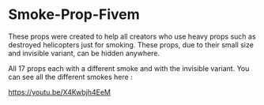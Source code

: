 # Smoke-Prop-Fivem
These props were created to help all creators who use heavy props such as destroyed helicopters just for smoking.
These props, due to their small size and invisible variant, can be hidden anywhere.

All 17 props each with a different smoke and with the invisible variant.
You can see all the different smokes here :

https://youtu.be/X4Kwbjh4EeM
